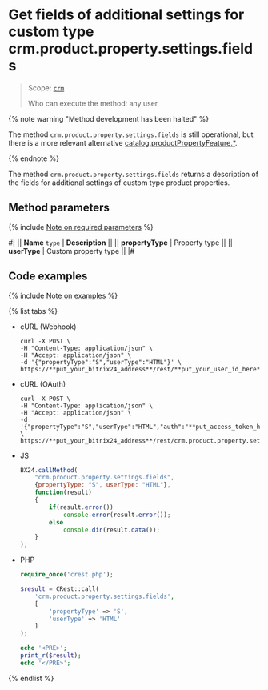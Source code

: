 # Get fields of additional settings for custom type crm.product.property.settings.fields

> Scope: [`crm`](../../../scopes/permissions.md)
>
> Who can execute the method: any user

{% note warning "Method development has been halted" %}

The method `crm.product.property.settings.fields` is still operational, but there is a more relevant alternative [catalog.productPropertyFeature.*](../../../catalog/product-property-feature/index.md).

{% endnote %}

The method `crm.product.property.settings.fields` returns a description of the fields for additional settings of custom type product properties.

## Method parameters

{% include [Note on required parameters](../../../../_includes/required.md) %}

#|
|| **Name**
`type` | **Description** ||
|| **propertyType** | Property type ||
|| **userType** | Custom property type ||
|#

## Code examples

{% include [Note on examples](../../../../_includes/examples.md) %}

{% list tabs %}

- cURL (Webhook)

    ```http
    curl -X POST \
    -H "Content-Type: application/json" \
    -H "Accept: application/json" \
    -d '{"propertyType":"S","userType":"HTML"}' \
    https://**put_your_bitrix24_address**/rest/**put_your_user_id_here**/**put_your_webhook_here**/crm.product.property.settings.fields
   ```

- cURL (OAuth)

    ```http
    curl -X POST \
    -H "Content-Type: application/json" \
    -H "Accept: application/json" \
    -d '{"propertyType":"S","userType":"HTML","auth":"**put_access_token_here**"}' \
    https://**put_your_bitrix24_address**/rest/crm.product.property.settings.fields
    ```

- JS

    ```js
    BX24.callMethod(
        "crm.product.property.settings.fields",
        {propertyType: "S", userType: "HTML"},
        function(result)
        {
            if(result.error())
                console.error(result.error());
            else
                console.dir(result.data());
        }
    );
    ```

- PHP

    ```php
    require_once('crest.php');

    $result = CRest::call(
        'crm.product.property.settings.fields',
        [
            'propertyType' => 'S',
            'userType' => 'HTML'
        ]
    );

    echo '<PRE>';
    print_r($result);
    echo '</PRE>';
    ```

{% endlist %}